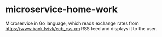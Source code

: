 # microservice-home-work
Microservice in Go language, which reads exchange rates from https://www.bank.lv/vk/ecb_rss.xm RSS feed and displays it to the user.
